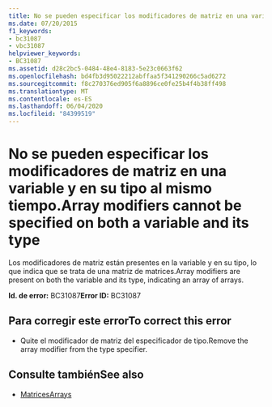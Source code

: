 ```yaml
---
title: No se pueden especificar los modificadores de matriz en una variable y en su tipo al mismo tiempo.
ms.date: 07/20/2015
f1_keywords:
- bc31087
- vbc31087
helpviewer_keywords:
- BC31087
ms.assetid: d28c2bc5-0484-48e4-8183-5e23c0663f62
ms.openlocfilehash: bd4fb3d95022212abffaa5f341290266c5ad6272
ms.sourcegitcommit: f8c270376ed905f6a8896ce0fe25b4f4b38ff498
ms.translationtype: MT
ms.contentlocale: es-ES
ms.lasthandoff: 06/04/2020
ms.locfileid: "84399519"
---
```

# <a name="array-modifiers-cannot-be-specified-on-both-a-variable-and-its-type"></a><span data-ttu-id="993bb-102">No se pueden especificar los modificadores de matriz en una variable y en su tipo al mismo tiempo.</span><span class="sxs-lookup"><span data-stu-id="993bb-102">Array modifiers cannot be specified on both a variable and its type</span></span>
<span data-ttu-id="993bb-103">Los modificadores de matriz están presentes en la variable y en su tipo, lo que indica que se trata de una matriz de matrices.</span><span class="sxs-lookup"><span data-stu-id="993bb-103">Array modifiers are present on both the variable and its type, indicating an array of arrays.</span></span>  
  
 <span data-ttu-id="993bb-104">**Id. de error:** BC31087</span><span class="sxs-lookup"><span data-stu-id="993bb-104">**Error ID:** BC31087</span></span>  
  
## <a name="to-correct-this-error"></a><span data-ttu-id="993bb-105">Para corregir este error</span><span class="sxs-lookup"><span data-stu-id="993bb-105">To correct this error</span></span>  
  
- <span data-ttu-id="993bb-106">Quite el modificador de matriz del especificador de tipo.</span><span class="sxs-lookup"><span data-stu-id="993bb-106">Remove the array modifier from the type specifier.</span></span>  
  
## <a name="see-also"></a><span data-ttu-id="993bb-107">Consulte también</span><span class="sxs-lookup"><span data-stu-id="993bb-107">See also</span></span>

- [<span data-ttu-id="993bb-108">Matrices</span><span class="sxs-lookup"><span data-stu-id="993bb-108">Arrays</span></span>](../programming-guide/language-features/arrays/index.md)
